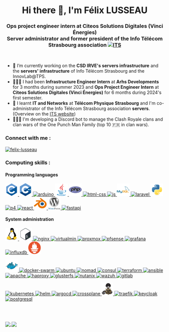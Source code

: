 <h1 align="center">Hi there 👋, I'm Félix LUSSEAU</h1>

<h3 align="center">Ops project engineer intern at Citeos Solutions Digitales (Vinci Énergies) <br> 
Server administrator and former president of the Info Télécom Strasbourg association <a href="https://info-telecom-strasbourg.fr" target="_blank" rel="noreferrer"> <img src="https://physique-ingenierie.fr/wp-content/uploads/2020/10/ITS-150x150.png" alt="ITS" width="20" height="20"/> </a></h3>

<br>

- 🔭 I’m currently working on the **CSD IRVE's servers infrastructure** and the **servers' infrastructure** of Info Télécom Strasbourg and the InnovLab@TPS.
- 👷🏻‍♂️ I had been **Infrastructure Engineer Intern** at **Arhs Developments** for 3 months during summer 2023 and **Ops Project Engineer Intern** at **Citeos Solutions Digitales (Vinci Énergies)** for 6 months during 2024's first semester.
- 🌱 I learnt **IT and Networks** at **Télécom Physique Strasbourg** and I'm co-administrator of the Info Télécom Strasbourg association **servers**. (Overview on the <a href="https://info-telecom-strasbourg.fr/servers-stats" target="_blank">ITS website</a>)
- 🧑🏻‍💻 I'm developing a Discord bot to manage the Clash Royale clans and clan wars of the One Punch Man Family (top 10 🇫🇷 in clan wars).

<h3 align="left">Connect with me :</h3>
<p align="left">
<a href="https://www.linkedin.com/in/felix-lusseau" target="_blank"><img align="center" src="https://raw.githubusercontent.com/rahuldkjain/github-profile-readme-generator/master/src/images/icons/Social/linked-in-alt.svg" alt="felix-lusseau" height="30" width="40" /></a>
</p>  

<h3 align="left">Computing skills :</h3>

<h4 aligh="left">Programming languages</h4>
<p align="left"> 
<a href="https://www.cprogramming.com" target="_blank" rel="noreferrer"> <img src="https://raw.githubusercontent.com/devicons/devicon/master/icons/c/c-original.svg" alt="c" width="40" height="40"/> </a> 
<a href="https://www.w3schools.com/cpp/" target="_blank" rel="noreferrer"> <img src="https://raw.githubusercontent.com/devicons/devicon/master/icons/cplusplus/cplusplus-original.svg" alt="cplusplus" width="40" height="40"/> </a> 
<a href="https://www.arduino.cc" target="_blank" rel="noreferrer"> <img src="https://cdn.worldvectorlogo.com/logos/arduino-1.svg" alt="arduino" width="40" height="40"/> </a> 
<a href="https://www.java.com" target="_blank" rel="noreferrer"> <img src="https://raw.githubusercontent.com/devicons/devicon/master/icons/java/java-original.svg" alt="java" width="40" height="40"/> </a> 
<a href="https://www.php.net" target="_blank" rel="noreferrer"> <img src="https://raw.githubusercontent.com/devicons/devicon/master/icons/php/php-original.svg" alt="php" width="40" height="40"/> </a> 
<a href="https://www.w3schools.com/html/" target="_blank" rel="noreferrer"> <img src="https://upload.wikimedia.org/wikipedia/commons/1/10/CSS3_and_HTML5_logos_and_wordmarks.svg" alt="html-css" height="40"/> </a> 
<a href="https://www.w3schools.com/js/" target="_blank" rel="noreferrer"> <img src="https://upload.wikimedia.org/wikipedia/commons/thumb/6/6a/JavaScript-logo.png/600px-JavaScript-logo.png" alt="js" height="33"/> </a>
<a href="https://www.mysql.com" target="_blank" rel="noreferrer"> <img src="https://raw.githubusercontent.com/devicons/devicon/master/icons/mysql/mysql-original-wordmark.svg" alt="mysql" width="40" height="40"/> </a>
<a href="https://laravel.com" target="_blank" rel="noreferrer"> <img src="https://raw.githubusercontent.com/laravel/art/master/logo-lockup/5%20SVG/3%20rgb/1%20Full%20Color/laravel-logolockup-rgb-red.svg" alt="laravel" height="40"/> </a>
<a href="https://www.python.org" target="_blank" rel="noreferrer"> <img src="https://raw.githubusercontent.com/devicons/devicon/master/icons/python/python-original.svg" alt="python" width="40" height="40"/> </a> 
<a href="https://p4.org" target="_blank" rel="noreferrer"> <img src="https://upload.wikimedia.org/wikipedia/commons/1/12/P4-programming-language-logo.png" alt="p4" width="40" height="40"/> </a> 
<a href="https://react.dev" target="_blank" rel="noreferrer"> <img src="https://upload.wikimedia.org/wikipedia/commons/thumb/3/30/React_Logo_SVG.svg/1200px-React_Logo_SVG.svg.png" alt="react" width="40" height="40"/> </a> 
<a href="https://www.blender.org" target="_blank" rel="noreferrer"> <img src="https://raw.githubusercontent.com/devicons/devicon/master/icons/blender/blender-original.svg" alt="blender" width="40" height="40"/> </a> 
<a href="https://wordpress.com" target="_blank" rel="noreferrer"> <img src="https://raw.githubusercontent.com/devicons/devicon/master/icons/wordpress/wordpress-original.svg" alt="wordpress" width="40" height="40"/> </a>
<a href="https://fastapi.tiangolo.com" target="_blank" rel="noreferrer"> <img src="https://cdn.worldvectorlogo.com/logos/fastapi.svg" alt="fastapi" width="40" height="40"/> </a>
</p>

<h4 align="left">System administration</h4>
<p align="left">
<a href="https://www.linux.org" target="_blank" rel="noreferrer"> <img src="https://raw.githubusercontent.com/devicons/devicon/master/icons/linux/linux-original.svg" alt="linux" width="40" height="40"/> </a> 
<a href="https://www.linux.org" target="_blank" rel="noreferrer"> <img src="https://raw.githubusercontent.com/devicons/devicon/master/icons/bash/bash-original.svg" alt="bash" width="40" height="40"/> </a>
<a href="https://www.nginx.com" target="_blank" rel="noreferrer"> <img src="https://www.nginx.com/wp-content/uploads/2020/05/NGINX-product-icon.svg" alt="nginx" width="40" height="40"/> </a>
<a href="https://www.virtualmin.com" target="_blank" rel="noreferrer"> <img src="https://qlr.ro/wp-content/uploads/2016/07/logo-virtualmin-300x300.png" alt="virtualmin" width="40" height="40"/> </a>
<a href="https://www.proxmox.com" target="_blank" rel="noreferrer"> <img src="https://www.proxmox.com/images/proxmox/Proxmox-logo-860.png" alt="proxmox" height="40"/> </a>
<a href="https://www.pfsense.org" target="_blank" rel="noreferrer"> <img src="https://upload.wikimedia.org/wikipedia/commons/2/2a/PfSense_logo.svg" alt="pfsense" height="40"/> </a>
<a href="https://grafana.com" target="_blank" rel="noreferrer"> <img src="https://upload.wikimedia.org/wikipedia/commons/a/a1/Grafana_logo.svg" alt="grafana" height="40"/> </a>
<a href="https://www.influxdata.com" target="_blank" rel="noreferrer"> <img src="https://upload.wikimedia.org/wikipedia/commons/c/c6/Influxdb_logo.svg" alt="influxdb" height="40"/> </a>
<a href="https://prometheus.io" target="_blank" rel="noreferrer"> <img src="https://raw.githubusercontent.com/prometheus/prometheus/main/documentation/images/prometheus-logo.svg" alt="prometheus" height="40"/> </a>

<a href="https://www.docker.com" target="_blank" rel="noreferrer"> <img src="https://raw.githubusercontent.com/devicons/devicon/master/icons/docker/docker-original.svg" alt="docker" width="40" height="40"/> </a> 
<a href="https://www.docker.com" target="_blank" rel="noreferrer"> <img src="https://aptira.com/wp-content/uploads/2016/09/dockerswarm_logo.png" alt="docker-swarm" width="40" height="40"/> </a>
<a href="https://ubuntu.com" target="_blank" rel="noreferrer"> <img src="https://assets.ubuntu.com/v1/594d0a0c-Canonical%20Ubuntu%20Dark.svg" alt="ubuntu" width="40" height="40"/> </a>
<a href="https://www.nomadproject.io" target="_blank" rel="noreferrer"> <img src="https://www.datocms-assets.com/2885/1620155102-brandhcnomadverticalcolorwhite.svg" alt="nomad" width="40" height="40"/> </a>
<a href="https://www.consul.io" target="_blank" rel="noreferrer"> <img src="https://www.datocms-assets.com/2885/1620155094-brandhcconsulverticalcolorwhite.svg" alt="consul" width="40" height="40"/> </a>
<a href="https://www.terraform.io" target="_blank" rel="noreferrer"> <img src="https://www.datocms-assets.com/2885/1620155117-brandhcterraformverticalcolorwhite.svg" alt="terraform" width="40" height="40"/> </a>
<a href="https://www.ansible.com" target="_blank" rel="noreferrer"> <img src="https://upload.wikimedia.org/wikipedia/commons/2/24/Ansible_logo.svg" alt="ansible" width="40" height="40"/> </a>
<a href="https://httpd.apache.org" target="_blank" rel="noreferrer"> <img src="https://www.apache.org/logos/res/httpd/default.png" alt="apache" height="30"/> </a>
<a href="https://www.haproxy.com" target="_blank" rel="noreferrer"> <img src="https://upload.wikimedia.org/wikipedia/commons/a/ab/Haproxy-logo.png" alt="haproxy" width="40" height="40"/> </a>
<a href="https://www.gluster.org" target="_blank" rel="noreferrer"> <img src="https://gluster.wpenginepowered.com/wp-content/uploads/2016/03/gluster-ant.png" alt="glusterfs" height="40"/> </a>
<a href="https://www.nutanix.com" target="_blank" rel="noreferrer"> <img src="https://2.bp.blogspot.com/-rQj3j8ZD9Ck/WrO1i4DC_0I/AAAAAAAA44Q/6yN9a6pSbcsLcrTiLLWwUzDkPHWf87F5wCPcBGAYYCw/s1600/Nutanix_XStack.png" alt="nutanix" height="40"/> </a>
<a href="https://wazuh.com" target="_blank" rel="noreferrer"> <img src="https://avatars.githubusercontent.com/u/13752566?s=200&v=4" alt="wazuh" height="40"/> </a>
<a href="https://gitlab.com" target="_blank" rel="noreferrer"> <img src="https://about.gitlab.com/images/press/logo/svg/gitlab-logo-500.svg" alt="gitlab" height="50"/> </a>

<a href="https://kubernetes.io" target="_blank" rel="noreferrer"> <img src="https://upload.wikimedia.org/wikipedia/commons/thumb/3/39/Kubernetes_logo_without_workmark.svg/1200px-Kubernetes_logo_without_workmark.svg.png" alt="kubernetes" height="40"/> </a>
<a href="https://helm.sh" target="_blank" rel="noreferrer"> <img src="https://www.redhat.com/rhdc/managed-files/helm.svg" alt="helm" height="40"/> </a>
<a href="https://argoproj.github.io" target="_blank" rel="noreferrer"> <img src="https://icon.icepanel.io/Technology/svg/Argo-CD.svg" alt="argocd" height="40"/> </a>
<a href="https://www.crossplane.io" target="_blank" rel="noreferrer"> <img src="https://avatars.githubusercontent.com/u/45158470?s=200&v=4" alt="crossplane" height="40"/> </a>
<a href="https://github.com/kr8s-org/kr8s" target="_blank" rel="noreferrer"> <img src="https://raw.githubusercontent.com/kr8s-org/kr8s/main/branding/logo-solo.png" alt="kr8s" height="40"/> </a>
<a href="https://traefik.io" target="_blank" rel="noreferrer"> <img src="https://upload.wikimedia.org/wikipedia/commons/1/1b/Traefik.logo.png" alt="traefik" height="40"/> </a>
<a href="https://www.keycloak.org" target="_blank" rel="noreferrer"> <img src="https://upload.wikimedia.org/wikipedia/commons/2/29/Keycloak_Logo.png" alt="keycloak" height="40"/> </a>
<a href="https://www.postgresql.org" target="_blank" rel="noreferrer"> <img src="https://upload.wikimedia.org/wikipedia/commons/2/29/Postgresql_elephant.svg" alt="postgresql" height="40"/> </a>
</p>

<br><br>

<div>
  <a href="https://github.com/FelixLusseau">
  <img align="center" width="50%" src="https://github-readme-stats.vercel.app/api?username=FelixLusseau&show_icons=true&theme=github_dark&include_all_commits=true&count_private=true"/>
  <img align="center" width="42%" src="https://github-readme-stats.vercel.app/api/top-langs/?username=FelixLusseau&layout=compact&langs_count=16&theme=github_dark" />
</div>
